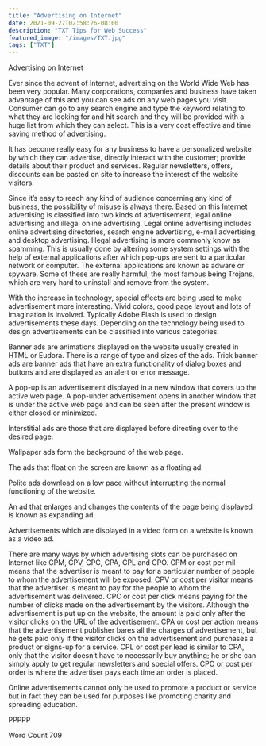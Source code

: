 ```yaml
---
title: "Advertising on Internet"
date: 2021-09-27T02:58:26-08:00
description: "TXT Tips for Web Success"
featured_image: "/images/TXT.jpg"
tags: ["TXT"]
---
```


Advertising on Internet

Ever since the advent of Internet, advertising on the World Wide Web has been very popular. Many corporations, companies and business have taken advantage of this and you can see ads on any web pages you visit. Consumer can go to any search engine and type the keyword relating to what they are looking for and hit search and they will be provided with a huge list from which they can select. This is a very cost effective and time saving method of advertising. 

It has become really easy for any business to have a personalized website by which they can advertise, directly interact with the customer; provide details about their product and services. Regular newsletters, offers, discounts can be pasted on site to increase the interest of the website visitors. 

Since it’s easy to reach any kind of audience concerning any kind of business, the possibility of misuse is always there. Based on this Internet advertising is classified into two kinds of advertisement, legal online advertising and illegal online advertising. Legal online advertising includes online advertising directories, search engine advertising, e-mail advertising, and desktop advertising. Illegal advertising is more commonly know as spamming. This is usually done by altering some system settings with the help of external applications after which pop-ups are sent to a particular network or computer. The external applications are known as adware or spyware. Some of these are really harmful, the most famous being Trojans, which are very hard to uninstall and remove from the system.  	

With the increase in technology, special effects are being used to make advertisement more interesting. Vivid colors, good page layout and lots of imagination is involved. Typically Adobe Flash is used to design advertisements these days. Depending on the technology being used to design advertisements can be classified into various categories.

Banner ads are animations displayed on the website usually created in HTML or Eudora. There is a range of type and sizes of the ads. Trick banner ads are banner ads that have an extra functionality of dialog boxes and buttons and are displayed as an alert or error message.

A pop-up is an advertisement displayed in a new window that covers up the active web page. A pop-under advertisement opens in another window that is under the active web page and can be seen after the present window is either closed or minimized.

Interstitial ads are those that are displayed before directing over to the desired page.

Wallpaper ads form the background of the web page.

The ads that float on the screen are known as a floating ad.

Polite ads download on a low pace without interrupting the normal functioning of the website.

An ad that enlarges and changes the contents of the page being displayed is known as expanding ad.

Advertisements which are displayed in a video form on a website is known as a video ad. 

There are many ways by which advertising slots can be purchased on Internet like CPM, CPV, CPC, CPA, CPL and CPO. CPM or cost per mil means that the advertiser is meant to pay for a particular number of people to whom the advertisement will be exposed.  CPV or cost per visitor means that the advertiser is meant to pay for the people to whom the advertisement was delivered. CPC or cost per click means paying for the number of clicks made on the advertisement by the visitors. Although the advertisement is put up on the website, the amount is paid only after the visitor clicks on the URL of the advertisement. CPA or cost per action means that the advertisement publisher bares all the charges of advertisement, but he gets paid only if the visitor clicks on the advertisement and purchases a product or signs-up for a service. CPL or cost per lead is similar to CPA, only that the visitor doesn’t have to necessarily buy anything; he or she can simply apply to get regular newsletters and special offers. CPO or cost per order is where the advertiser pays each time an order is placed.

Online advertisements cannot only be used to promote a product or service but in fact they can be used for purposes like promoting charity and spreading education. 

PPPPP

Word Count 709






